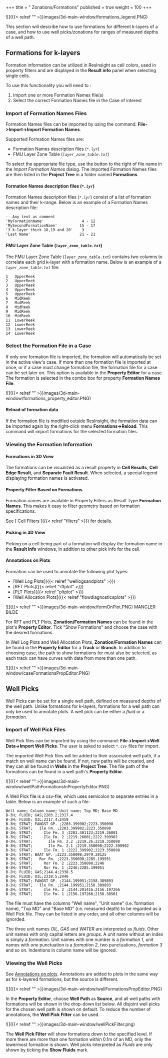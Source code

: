 +++
title = " Zonations/Formations"
published = true
weight = 100
+++

![]({{< relref "" >}}images/3d-main-window/formations_legend.PNG)

This section will describe how to use formations for different k-layers of a case, and how to use well picks/zonations for ranges of measured depths of a well path.

## Formations for k-layers

Formation information can be utilized in ResInsight as cell colors, used in property filters and are displayed in the **Result info** panel when selecting single cells.

To use this functionality you will need to :

1. Import one or more Formation Names file(s)
2. Select the correct Formation Names file in the Case of interest

### Import of Formation Names Files

Formation Names files can be imported by using the command: **File->Import->Import Formation Names**.

Supported Formation Names files are: 

- Formation Names description files (_`*.lyr`_)
- FMU Layer Zone Table (_`layer_zone_table.txt`_)

To select the appropriate file type, use the button to the right of file name in the *Import Formation Names* dialog. 
The imported Formation Names files are then listed in the **Project Tree** in a folder named **Formations**. 


#### Formation Names description files (_`*.lyr`_)
Formation Names description files (_`*.lyr`_) consist of a list of formation names and their k-range. 
Below is an example of a Formation Names description file:

```
-- Any text as comment
'MyFormationName'                 4 - 12
'MySecondFormationName'          15 - 17
'3 k-layer thick 18,19 and 20'    3
'Last Name'                      21 - 21 
```

#### FMU Layer Zone Table (_`layer_zone_table.txt`_)
The FMU Layer Zone Table (_`layer_zone_table.txt`_) contains two columns to correlate each grid k-layer with a formation name. 
Below is an example of a _`layer_zone_table.txt`_ file:

```
1   UpperReek
2   UpperReek
3   UpperReek
4   UpperReek
5   UpperReek
6   MidReek
7   MidReek
8   MidReek
9   MidReek
10  MidReek
11  LowerReek
12  LowerReek
13  LowerReek
14  LowerReek
```





### Select the Formation File in a Case

If only one formation file is imported, the formation will automatically be set in the active view's case. If more than one formation file is imported at once, or if a case must change formation file, the formation file for a case can be set later on. This option is available in the **Property Editor** for a case. The formation is selected in the combo box for property **Formation Names File**.

![]({{< relref "" >}}images/3d-main-window/formations_property_editor.PNG)

#### Reload of formation data
If the formation file is modified outside ResInsight, the formation data can be imported again by the right-click menu **Formations->Reload**. This command will import formations for the selected formation files.

### Viewing the Formation Information

#### Formations in 3D View
The formations can be visualized as a result property in **Cell Results**, **Cell Edge Result**, and **Separate Fault Result**. When selected, a special legend displaying formation names is activated.

#### Property Filter Based on Formations
Formation names are available in Property Filters as Result Type **Formation Names**. This makes it easy to filter geometry based on formation specifications.

See [ Cell Filters ]({{< relref "filters" >}}) for details.

#### Picking in 3D View
Picking on a cell being part of a formation will display the formation name in the **Result Info** windows, in addition to other pick info for the cell.

#### Annotations on Plots
Formation can be used to annotate the following plot types:

- [Well Log Plots]({{< relref "welllogsandplots" >}})
- [RFT Plots]({{< relref "rftplot" >}})
- [PLT Plots]({{< relref "pltplot" >}})
- [Well Allocation Plots]({{< relref "flowdiagnosticsplots" >}})

![]({{< relref "" >}}images/3d-main-window/formOnPlot.PNG) MANGLER BILDE

For RFT and PLT Plots, **Zonation/Formation Names** can be found in the plot's **Property Editor**. Tick "Show Formations" and choose the case with the desired formations. 

In Well Log Plots and Well Allocation Plots, **Zonation/Formation Names** can be found in the **Property Editor** for a **Track** or **Branch**. In addition to choosing case, the path to show formations for must also be selected, as each track can have curves with data from more than one path.

![]({{< relref "" >}}images/3d-main-window/caseFormationsPropEditor.PNG)

## Well Picks

Well Picks can be set for a single well path, defined on measured depths of the well path. Unlike formations for k-layers, formations for a well path can only be used to annotate plots. A well pick can be either a *fluid* or a *formation*.

### Import of Well Pick Files

Well Pick files can be imported by using the command: **File->Import->Well Data->Import Well Picks**.
The user is asked to select _`*.csv`_ files for import.

The imported Well Pick files will be added to their associated well path, if a match on well name can be found. If not, new paths will be created, and they can all be found in **Wells** in the **Project Tree**. The file path of the formations can be found in a well path's **Property Editor**.

![]({{< relref "" >}}images/3d-main-window/wellPathFormationsInPropertyEditor.PNG)

A Well Pick file is a csv-file, which uses semicolon to separate entries in a table. Below is an example of such a file:

```
Well name; Column name; Unit name; Top MD; Base MD
B-3H; FLUID; GAS;2203.2;2317.4
B-3H; FLUID; OIL;2317.4;2459
B-3H; STRAT; FANGST GP. ;2203.399902;2223.350098
B-3H; STRAT;   Ile Fm. ;2203.399902;2223.350098
B-3H; STRAT;     Ile Fm. 3 ;2203.401123;2219.26001
B-3H; STRAT;     Ile Fm. 2 ;2219.26001;2222.399902
B-3H; STRAT;       Ile Fm. 2.2 ;2219.26;2219.350098
B-3H; STRAT;       Ile Fm. 2.1 ;2219.350098;2222.399902
B-3H; STRAT;     Ile Fm. 1 ;2222.399902;2223.350098
B-3H; STRAT; BAAT GP. ;2223.350098;2979.28125
B-3H; STRAT;   Ror Fm. ;2223.350098;2285.199951
B-3H; STRAT;     Ror Fm. 2 ;2223.350098;2246
B-3H; STRAT;     Ror Fm. 1 ;2246;2285.199951
B-2H; FLUID; GAS;2144.4;2338.5
B-2H; FLUID; OIL;2338.5;2440
B-2H; STRAT; FANGST GP. ;2144.199951;2158.389893
B-2H; STRAT;   Ile Fm. ;2144.199951;2158.389893
B-2H; STRAT;     Ile Fm. 2 ;2144.201416;2156.197266
B-2H; STRAT;     Ile Fm. 1 ;2156.197266;2158.38501
```

The file must have the columns "Well name", "Unit name" (i.e. formation name), "Top MD" and "Base MD" (i.e. measured depth) to be regarded as a Well Pick file. They can be listed in any order, and all other columns will be ignorded.

The three unit names *OIL*, *GAS* and *WATER* are interpreted as *fluids*. Other unit names with only capital letters are *groups*. A unit name without an index is simply a *formation*. Unit names with one number is a *formation 1*, unit names with *one* punctuation is a *formation 2*, two punctuations, *formation 3* and so on. Indentions in column name will be ignored.

### Viewing the Well Picks
See [Annotations on plots](#annotations-on-plots). Annotations are added to plots in the same way as for k-layered formations, but the source is different.

![]({{< relref "" >}}images/3d-main-window/wellFormationsPropEditor.PNG)

In the **Property Editor**, choose **Well Path** as **Source**, and all well paths with formations will be shown in the drop-down list below. All disjoint well picks for the chosen well path is shown on default. To reduce the number of annotations, the **Well Pick Filter** can be used.

![]({{< relref "" >}}images/3d-main-window/wellPickFilter.png)

The **Well Pick Filter** will show formations down to the specified level. If more there are more than one formation within 0.1m of an MD, only the lowermost formation is shown. Well picks interpreted as *Fluids* are only shown by ticking the **Show Fluids** mark.
